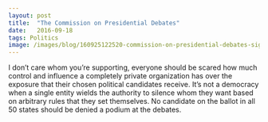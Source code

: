 ```yaml
---
layout:	post
title:	"The Commission on Presidential Debates"
date:	2016-09-18
tags: Politics
image: /images/blog/160925122520-commission-on-presidential-debates-sign-large-169.jpg
---
```


I don’t care whom you’re supporting, everyone should be scared how much control and influence a completely private organization has over the exposure that their chosen political candidates receive. It’s not a democracy when a single entity wields the authority to silence whom they want based on arbitrary rules that they set themselves. No candidate on the ballot in all 50 states should be denied a podium at the debates.

  